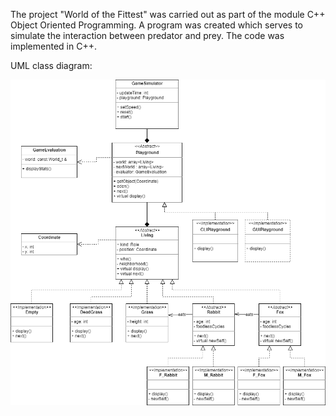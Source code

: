 The project "World of the Fittest" was carried out as part of the module C++ Object Oriented Programming. A program was created which serves to simulate the interaction between predator and prey. The code was implemented in C++.


UML class diagram:

![alt text](doc/classDiagram.png "UML class diagram")